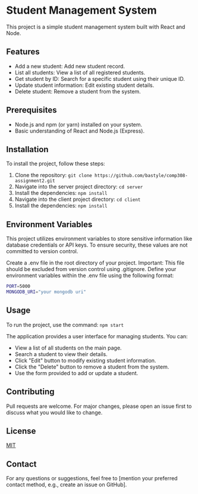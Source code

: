 # Student Management System

This project is a simple student management system built with React and Node.

## Features

- Add a new student: Add new student record.
- List all students: View a list of all registered students.
- Get student by ID: Search for a specific student using their unique ID.
- Update student information: Edit existing student details.
- Delete student: Remove a student from the system.

## Prerequisites
- Node.js and npm (or yarn) installed on your system.
- Basic understanding of React and Node.js (Express).

## Installation

To install the project, follow these steps:

1. Clone the repository: `git clone https://github.com/bastyle/comp308-assignment2.git`
2. Navigate into the server project directory: `cd server`
3. Install the dependencies: `npm install`
4. Navigate into the client project directory: `cd client`
5. Install the dependencies: `npm install`

## Environment Variables
This project utilizes environment variables to store sensitive information like database credentials or API keys. To ensure security, these values are not committed to version control.

Create a .env file in the root directory of your project. Important: This file should be excluded from version control using .gitignore.
Define your environment variables within the .env file using the following format:
```bash
PORT=5000
MONGODB_URI="your mongodb uri"
```

## Usage

To run the project, use the command: `npm start`

The application provides a user interface for managing students. You can:

- View a list of all students on the main page.
- Search a student to view their details.
- Click "Edit" button to modify existing student information.
- Click the "Delete" button to remove a student from the system.
- Use the form provided to add or update a student.

## Contributing

Pull requests are welcome. For major changes, please open an issue first to discuss what you would like to change.

## License

[MIT](https://choosealicense.com/licenses/mit/)

## Contact
For any questions or suggestions, feel free to [mention your preferred contact method, e.g., create an issue on GitHub].
